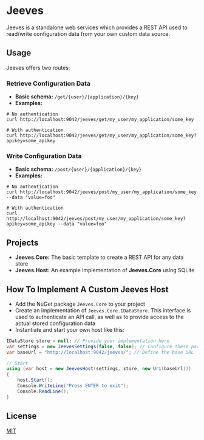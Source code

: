 # Jeeves

Jeeves is a standalone web services which provides a REST API used to read/write configuration data from your own custom data source.

## Usage

Jeeves offers two routes:

### Retrieve Configuration Data

- **Basic schema:** `/get/{user}/{application}/{key}`
- **Examples:**

```
# No authentication
curl http://localhost:9042/jeeves/get/my_user/my_application/some_key

# With authentication
curl http://localhost:9042/jeeves/get/my_user/my_application/some_key?apikey=some_apikey
```

### Write Configuration Data

- **Basic schema:** `/post/{user}/{application}/{key}`
- **Examples:**

```
# No authentication
curl http://localhost:9042/jeeves/post/my_user/my_application/some_key --data "value=foo"

# With authentication
curl http://localhost:9042/jeeves/post/my_user/my_application/some_key?apikey=some_apikey --data "value=foo"
```

## Projects

- **Jeeves.Core:** The basic template to create a REST API for any data store
- **Jeeves.Host:** An example implementation of **Jeeves.Core** using SQLite

## How To Implement A Custom Jeeves Host

- Add the NuGet package `Jeeves.Core` to your project
- Create an implementation of `Jeeves.Core.IDataStore`. This interface is used to authenticate an API call, as well as to provide access to the actual stored configuration data
- Instantiate and start your own host like this:

```csharp
IDataStore store = null; // Provide your implementation here
var settings = new JeevesSettings(false, false); // Configure these parameters however you like
var baseUrl = "http://localhost:9042/jeeves/"; // Define the base URL

// Start
using (var host = new JeevesHost(settings, store, new Uri(baseUrl)))
{
    host.Start();
    Console.WriteLine("Press ENTER to exit");
    Console.ReadLine();
}
```

## License

[MIT](http://opensource.org/licenses/MIT)
